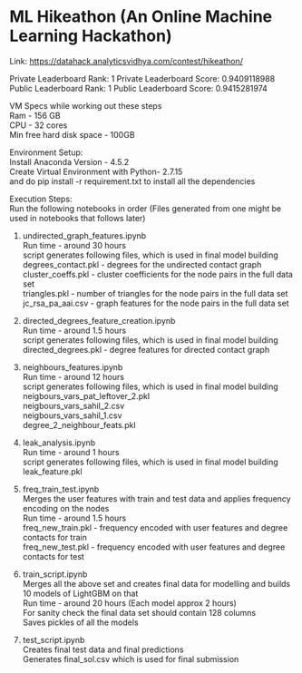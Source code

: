 # ML Hikeathon (An Online Machine Learning Hackathon)
  

Link: https://datahack.analyticsvidhya.com/contest/hikeathon/

Private Leaderboard Rank: 1
Private Leaderboard Score: 0.9409118988
Public Leaderboard Rank: 1
Public Leaderboard Score: 0.9415281974


VM Specs while working out these steps  
    Ram - 156 GB  
    CPU - 32 cores  
    Min free hard disk space - 100GB  
    
    
Environment Setup:  
    Install Anaconda Version - 4.5.2  
    Create Virtual Environment with Python- 2.7.15  
        and do pip install -r requirement.txt to install all the dependencies   


Execution Steps:  
Run the following notebooks in order (Files generated from one might be used in notebooks that follows later)  

1. undirected_graph_features.ipynb  
    Run time - around 30 hours   
    script generates following files, which is used in final model building  
        degrees_contact.pkl - degrees for the undirected contact graph  
        cluster_coeffs.pkl - cluster coefficients for the node pairs in the full data set  
        triangles.pkl - number of triangles for the node pairs in the full data set  
        jc_rsa_pa_aai.csv - graph features for the node pairs in the full data set  
       
2. directed_degrees_feature_creation.ipynb  
    Run time - around 1.5 hours  
    script generates following files, which is used in final model building  
        directed_degrees.pkl - degree features for directed contact graph  
   
3. neighbours_features.ipynb  
    Run time - around 12 hours  
    script generates following files, which is used in final model building  
        neigbours_vars_pat_leftover_2.pkl  
        neigbours_vars_sahil_2.csv  
        neigbours_vars_sahil_1.csv  
        degree_2_neighbour_feats.pkl  
          
4. leak_analysis.ipynb  
    Run time - around 1 hours  
    script generates following files, which is used in final model building  
        leak_feature.pkl  
          
5. freq_train_test.ipynb  
    Merges the user features with train and test data and applies frequency encoding on the nodes  
    Run time - around 1.5 hours  
        freq_new_train.pkl - frequency encoded with user features and degree contacts for train  
        freq_new_test.pkl - frequency encoded with user features and degree contacts for test  
        
6. train_script.ipynb  
    Merges all the above set and creates final data for modelling and builds 10 models of LightGBM on that  
    Run time - around 20 hours  (Each model approx 2 hours)  
    For sanity check the final data set should contain 128 columns  
        Saves pickles of all the models  
  
7. test_script.ipynb  
    Creates final test data and final predictions  
    Generates final_sol.csv which is used for final submission  
    
    
    
    
    
    



    
        

    

    
    
